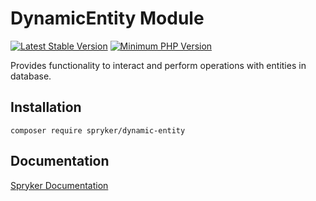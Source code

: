 # DynamicEntity Module
[![Latest Stable Version](https://poser.pugx.org/spryker/dynamic-entity/v/stable.svg)](https://packagist.org/packages/spryker/dynamic-entity)
[![Minimum PHP Version](https://img.shields.io/badge/php-%3E%3D%208.2-8892BF.svg)](https://php.net/)

Provides functionality to interact and perform operations with entities in database.

## Installation

```
composer require spryker/dynamic-entity
```

## Documentation

[Spryker Documentation](https://docs.spryker.com)
